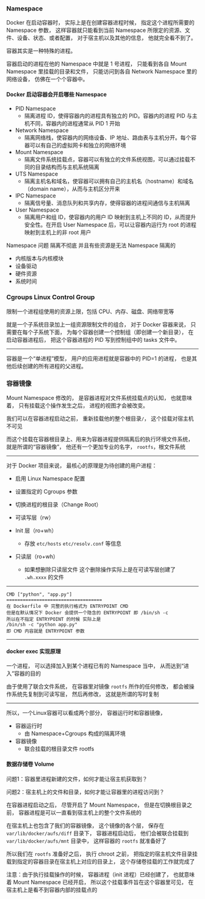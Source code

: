 
### Namespace

Docker 在启动容器时，
实际上是在创建容器进程时候，
指定这个进程所需要的 Namespace 参数，
这样容器就只能看到当前 Namespace 所限定的资源、文件、设备、状态、或者配置，
对于宿主机以及其他的信息，
他就完全看不到了。

容器其实是一种特殊的进程。

容器启动的进程在他的 Namespace 中就是 1 号进程，
只能看到各自 Mount Namespace 里挂载的目录和文件，
只能访问到各自 Network Namespace 里的网络设备，
仿佛在一个个容器中。

#### Docker 启动容器会开启哪些 Namespace

- PID Namespace
  - 隔离进程 ID，使得容器内的进程具有独立的 PID。容器内的进程 PID 与主机不同，容器内的进程通常从 PID 1 开始
- Network Namespace
  - 隔离网络栈，使容器内的网络设备、IP 地址、路由表与主机分开。每个容器可以有自己的虚拟网卡和独立的网络环境
- Mount Namespace
  - 隔离文件系统挂载点，容器可以有独立的文件系统视图，可以通过挂载不同的目录结构而与主机系统隔离
- UTS Namespace
  - 隔离主机名和域名，使容器可以拥有自己的主机名（hostname）和域名（domain name），从而与主机区分开来
- IPC Namespace
  - 隔离信号量、消息队列和共享内存，使得容器的进程间通信与主机隔离
- User Namespace
  - 隔离用户和组 ID，使容器内的用户 ID 映射到主机上不同的 ID，从而提升安全性。在开启 User Namespace 后，可以让容器内运行为 root 的进程映射到主机上的非 root 用户


Namespace 问题 隔离不彻底 并且有些资源是无法 Namespace 隔离的

- 内核版本与内核模块
- 设备驱动
- 硬件资源
- 系统时间



### Cgroups Linux Control Group

限制一个进程组使用的资源上限，包括 CPU、内存、磁盘、网络带宽等


就是一个子系统目录加上一组资源限制文件的组合，
对于 Docker 容器来说，
只需要在每个子系统下面，
为每个容器创建一个控制组（即创建一个新目录），
在启动容器进程后，
把这个容器进程的 PID 写到控制组中的 tasks 文件中。



---

容器是一个“单进程”模型，
用户的应用进程就是容器中的 PID=1 的进程，
也是其他后续创建的所有进程的父进程。



### 容器镜像

Mount Namespace 修改的，
是容器进程对文件系统挂载点的认知，
也就意味着，
只有挂载这个操作发生之后，
进程的视图才会被改变。

我们可以在容器进程启动之前，
重新挂载他的整个根目录`/`，
这个挂载对宿主机不可见


而这个挂载在容器根目录上、用来为容器进程提供隔离后的执行环境文件系统，
就是所谓的“容器镜像”，
他还有一个更加专业的名字，
`rootfs`，根文件系统


---

对于 Docker 项目来说，
最核心的原理是为待创建的用户进程：
- 启用 Linux Namespace 配置
- 设置指定的 Cgroups 参数
- 切换进程的根目录（Change Root）



- 可读写层（rw）
- Init 层（ro+wh）
  - 存放 `etc/hosts` `etc/resolv.conf` 等信息
- 只读层（ro+wh）
  - 如果想删除只读层文件 这个删除操作实际上是在可读写层创建了 `.wh.xxxx` 的文件


---


```log
CMD ["python", "app.py"]
===================================
在 Dockerfile 中 完整的执行格式为 ENTRYPOINT CMD
但是在默认情况下 Docker 会提供一个隐含的 ENTRYPOINT 即 /bin/sh -c
所以在不指定 ENTRYPOINT 的时候 实际上是
/bin/sh -c "python app.py"
即 CMD 内容就是 ENTRYPOINT 参数
```



--- 

#### docker exec 实现原理

一个进程，
可以选择加入到某个进程已有的 Namespace 当中，
从而达到“进入”容器的目的



由于使用了联合文件系统，
在容器里对镜像 `rootfs` 所作的任何修改，
都会被操作系统先复制到可读写层，
然后再修改，
这就是所谓的写时复制






---


所以，一个Linux容器可以看成两个部分，
容器运行时和容器镜像，

- 容器运行时
  - 由 Namespace+Cgroups 构成的隔离环境
- 容器镜像
  - 联合挂载的根目录文件 rootfs




#### 数据存储卷 Volume

问题1：容器里进程新建的文件，如何才能让宿主机获取到？

问题2：宿主机上的文件和目录，如何才能让容器里的进程访问到？


在容器进程启动之后，
尽管开启了 Mount Namespace，
但是在切换根目录之前，
容器进程是可以一直看到宿主机上的整个文件系统的

在宿主机上也包含了我们的容器镜像，
这个镜像的各个层，
保存在 `var/lib/docker/aufs/diff` 目录下，
容器进程启动后，
他们会被联合挂载到 `var/lib/docker/aufs/mnt` 目录中，
这样容器的 `rootfs` 就准备好了

所以我们在 `rootfs` 准备好之后，
执行 chroot 之前，
把指定的宿主机文件目录挂载到指定的容器目录在宿主机上对应的目录上，
这个存储卷挂载的工作就完成了

注意：由于执行挂载操作的时候，
容器进程（init 进程）已经创建了，
也就意味着 Mount Namespace 已经开启，
所以这个挂载事件旨在这个容器里可见，
在宿主机上是看不到容器内部的挂载点的

















